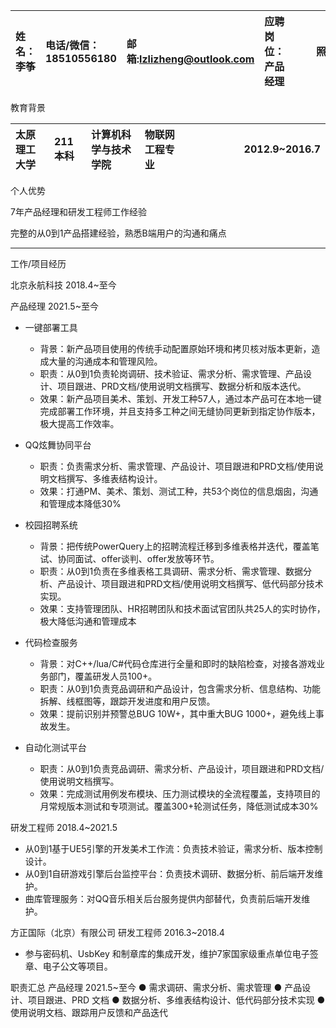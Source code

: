 <!-- <img src="https://raw.githubusercontent.com/lzlizheng/lzlizheng/main/%E5%9B%BE%E6%A0%87/02_%E5%A7%93%E5%90%8D-%E7%B4%AB.png" alt="姓名" width="12" height="12"/> 李筝 -->
| 姓名：李筝 | 电话/微信：18510556180 | 邮箱:lzlizheng@outlook.com | 应聘岗位：产品经理| <div style="width: 50pt"> 照片 </div> |
|:---|:---|:---|:---|---:|

教育背景

|太原理工大学| 211本科 | 计算机科学与技术学院 | 物联网工程专业 | <div style="width: 160pt"> 2012.9~2016.7 </div> |
|:---|:---|:---|:---|---:|

个人优势

7年产品经理和研发工程师工作经验

完整的从0到1产品搭建经验，熟悉B端用户的沟通和痛点

---

工作/项目经历

北京永航科技 2018.4~至今

产品经理 2021.5~至今

- 一键部署工具
    - 背景：新产品项目使用的传统手动配置原始环境和拷贝核对版本更新，造成大量的沟通成本和管理风险。
    - 职责：从0到1负责轮岗调研、技术验证、需求分析、需求管理、产品设计、项目跟进、PRD文档/使用说明文档撰写、数据分析和版本迭代。
    - 效果：新产品项目美术、策划、开发工种57人，通过本产品可在本地一键完成部署工作环境，并且支持多工种之间无缝协同更新到指定协作版本，极大提高工作效率。

- QQ炫舞协同平台
    - 职责：负责需求分析、需求管理、产品设计、项目跟进和PRD文档/使用说明文档撰写、多维表结构设计。
    - 效果：打通PM、美术、策划、测试工种，共53个岗位的信息烟囱，沟通和管理成本降低30%

- 校园招聘系统
    - 背景：把传统PowerQuery上的招聘流程迁移到多维表格并迭代，覆盖笔试、协同面试、offer谈判、offer发放等环节。
    - 职责：从0到1负责在多维表格工具调研、需求分析、需求管理、数据分析、产品设计、项目跟进和PRD文档/使用说明文档撰写、低代码部分技术实现。
    - 效果：支持管理团队、HR招聘团队和技术面试官团队共25人的实时协作，极大降低沟通和管理成本

- 代码检查服务
    - 背景：对C++/lua/C#代码仓库进行全量和即时的缺陷检查，对接各游戏业务部门，覆盖研发人员100+。
    - 职责：从0到1负责竞品调研和产品设计，包含需求分析、信息结构、功能拆解、线框图等，跟踪开发进度和用户反馈。
    - 效果：提前识别并预警总BUG 10W+，其中重大BUG 1000+，避免线上事故发生。

- 自动化测试平台
    - 职责：从0到1负责竞品调研、需求分析、产品设计，项目跟进和PRD文档/使用说明文档撰写。
    - 效果：完成测试用例发布模块、压力测试模块的全流程覆盖，支持项目的月常规版本测试和专项测试。覆盖300+轮测试任务，降低测试成本30%

研发工程师 2018.4~2021.5

- 从0到1基于UE5引擎的开发美术工作流：负责技术验证，需求分析、版本控制设计。
- 从0到1自研游戏引擎后台监控平台：负责技术调研、数据分析、前后端开发维护。
- 曲库管理服务：对QQ音乐相关后台服务提供内部替代，负责前后端开发维护。

方正国际（北京）有限公司 研发工程师 2016.3~2018.4

- 参与密码机、UsbKey  和制章库的集成开发，维护7家国家级重点单位电子签章、电子公文等项目。





职责汇总
产品经理 2021.5~至今
● 需求调研、需求分析、需求管理
● 产品设计、项目跟进、PRD  文档
● 数据分析、多维表结构设计、低代码部分技术实现
● 使用说明文档、跟踪用户反馈和产品迭代
